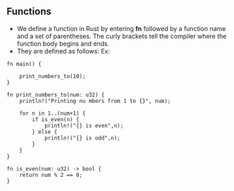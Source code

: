 ## Functions

- We define a function in Rust by entering <b>fn</b> followed by a function name and a set of parentheses. The curly brackets tell the compiler where the function body begins and ends.
- They are defined as follows:
Ex:
```
fn main() {

    print_numbers_to(10);
}

fn print_numbers_to(num: u32) {
    println!("Printing nu mbers from 1 to {}", num);

    for n in 1..(num+1) {
        if is_even(n) {
            println!("{} is even",n);
        } else {
            println!("{} is odd",n);
        }
    }
}

fn is_even(num: u32) -> bool {
    return num % 2 == 0;
}
```